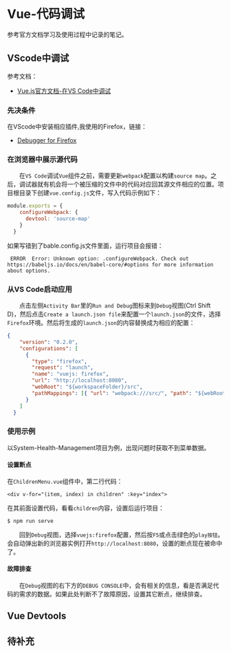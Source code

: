 # Vue-代码调试
参考官方文档学习及使用过程中记录的笔记。
## VScode中调试
参考文档：
- [Vue.js官方文档-在VS Code中调试](https://cn.vuejs.org/v2/cookbook/debugging-in-vscode.html)

### 先决条件
在VScode中安装相应插件,我使用的Firefox，链接：
- [Debugger for Firefox](https://marketplace.visualstudio.com/items?itemName=firefox-devtools.vscode-firefox-debug)

### 在浏览器中展示源代码
&#8195;&#8195;在`VS Code`调试`Vue`组件之前，需要更新`webpack`配置以构建`source map`。之后，调试器就有机会将一个被压缩的文件中的代码对应回其源文件相应的位置。项目根目录下创建`vue.config.js`文件，写入代码示例如下：
```js
module.exports = {
    configureWebpack: {
      devtool: 'source-map'
    }
  }
```
如果写错到了bable.config.js文件里面，运行项目会报错：
```
 ERROR  Error: Unknown option: .configureWebpack. Check out https://babeljs.io/docs/en/babel-core/#options for more information about options.
```
### 从VS Code启动应用
&#8195;&#8195;点击左侧`Activity Bar`里的`Run and Debug`图标来到`Debug`视图(Ctrl Shift D)，然后点击`Create a launch.json file`来配置一个`launch.json`的文件，选择`Firefox`环境。然后将生成的`launch.json`的内容替换成为相应的配置：
```json
{
    "version": "0.2.0",
    "configurations": [
      {
        "type": "firefox",
        "request": "launch",
        "name": "vuejs: firefox",
        "url": "http://localhost:8080",
        "webRoot": "${workspaceFolder}/src",
        "pathMappings": [{ "url": "webpack:///src/", "path": "${webRoot}/" }]
      }
    ]
  }
```
### 使用示例
以System-Health-Management项目为例，出现问题时获取不到菜单数据。
#### 设置断点
在`ChildrenMenu.vue`组件中，第二行代码：
```
<div v-for="(item, index) in children" :key="index">
```
在其前面设置代码，看看`children`内容，设置后运行项目：
```
$ npm run serve
```
&#8195;&#8195;回到`Debug`视图，选择`vuejs:firefox`配置，然后按`F5`或点击绿色的`play按钮`。会自动弹出新的浏览器实例打开`http://localhost:8080`，设置的断点现在被命中了。

#### 故障排查
&#8195;&#8195;在`Debug`视图的右下方的`DEBUG CONSOLE`中，会有相关的信息，看是否满足代码的需求的数据。如果此处判断不了故障原因，设置其它断点，继续排查。

## Vue Devtools

## 待补充
